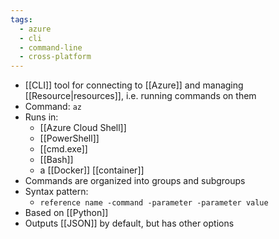 ```yaml
---
tags:
  - azure
  - cli
  - command-line
  - cross-platform
---
```

- [[CLI]] tool for connecting to [[Azure]] and managing [[Resource|resources]], i.e. running commands on them
- Command: `az`
- Runs in:
	- [[Azure Cloud Shell]]
	- [[PowerShell]]
	- [[cmd.exe]]
	- [[Bash]]
	- a [[Docker]] [[container]]
- Commands are organized into groups and subgroups
- Syntax pattern:
	- `reference name -command -parameter -parameter value`
- Based on [[Python]]
- Outputs [[JSON]] by default, but has other options
